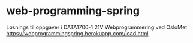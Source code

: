 # web-programming-spring
Løsnings til oppgaver i DATA1700-1 21V Webprogrammering ved OsloMet
https://webprogrammingspring.herokuapp.com/load.html
